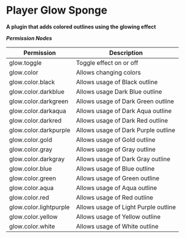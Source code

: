 # Player Glow Sponge
**A plugin that adds colored outlines using the glowing effect**



***Permission Nodes***

Permission  | Description
------------- | -------------
glow.toggle  | Toggle effect on or off
glow.color  | Allows changing colors
glow.color.black | Allows usage of Black outline
glow.color.darkblue | Allows usage Dark Blue outline
glow.color.darkgreen | Allows usage of Dark Green outline
glow.color.darkaqua | Allows usage of Dark Aqua outline
glow.color.darkred | Allows usage of Dark Red outline
glow.color.darkpurple | Allows usage of Dark Purple outline
glow.color.gold | Allows usage of Gold outline
glow.color.gray | Allows uasge of Gray outline
glow.color.darkgray | Allows usage of Dark Gray outline
glow.color.blue | Allows usage of Blue outline
glow.color.green | Allows usage of Green outline
glow.color.aqua | Allows usage of Aqua outline
glow.color.red | Allows usage of Red outline
glow.color.lightpurple | Allows usage of Light Purple outline
glow.color.yellow | Allows usage of Yellow outline
glow.color.white | Allows usage of White outline